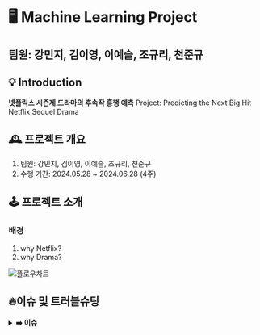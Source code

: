 # 🖥 Machine Learning Project
팀원: 강민지, 김이영, 이예슬, 조규리, 천준규
---
## 💡 Introduction
**넷플릭스 시즌제 드라마의 후속작 흥행 예측**
Project: Predicting the Next Big Hit Netflix Sequel Drama

## 🕰️ 프로젝트 개요
1. 팀원: 강민지, 김이영, 이예슬, 조규리, 천준규
2. 수행 기간: 2024.05.28 \~ 2024.06.28 (4주)

## **🕹 프로젝트 소개**
### 배경
1. why Netflix?
2. why Drama?

![플로우차트](https://github.com/ML-project-3/ML_project/assets/155655348/75ed0864-6c6d-40d5-91fd-ec97cc401cee)

## 🔥이슈 및 트러블슈팅

<details>
<summary><b>➡️ 이슈</b></summary>
  
> **문제** : 
>
> **해결** : 
  
</details>
